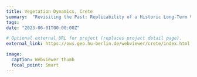 ```yaml
---
title: Vegetation Dynamics, Crete
summary:  "Revisiting the Past: Replicability of a Historic Long-Term Vegetation Dynamics Assessment in the Era of Big Data Analytics"
tags:
date: "2023-06-01T00:00:00Z"

# Optional external URL for project (replaces project detail page).
external_link: https://ows.geo.hu-berlin.de/webviewer/crete/index.html

image:
  caption: Webviewer thumb
  focal_point: Smart
---
```

